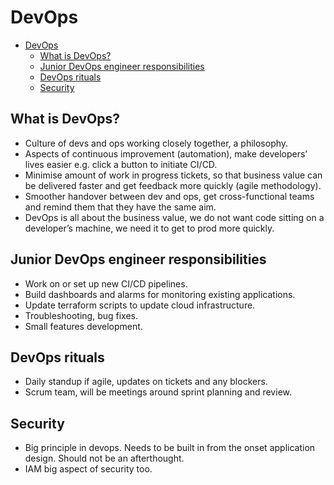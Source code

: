 # DevOps

- [DevOps](#devops)
  - [What is DevOps?](#what-is-devops)
  - [Junior DevOps engineer responsibilities](#junior-devops-engineer-responsibilities)
  - [DevOps rituals](#devops-rituals)
  - [Security](#security)

## What is DevOps?

- Culture of devs and ops working closely together, a philosophy.
- Aspects of continuous improvement (automation), make developers’ lives easier e.g. click a button to initiate CI/CD.
- Minimise amount of work in progress tickets, so that business value can be delivered faster and get feedback more quickly (agile methodology).
- Smoother handover between dev and ops, get cross-functional teams and remind them that they have the same aim.
- DevOps is all about the business value, we do not want code sitting on a developer’s machine, we need it to get to prod more quickly.

## Junior DevOps engineer responsibilities

- Work on or set up new CI/CD pipelines.
- Build dashboards and alarms for monitoring existing applications.
- Update terraform scripts to update cloud infrastructure.
- Troubleshooting, bug fixes.
- Small features development.

## DevOps rituals

- Daily standup if agile, updates on tickets and any blockers.
- Scrum team, will be meetings around sprint planning and review.

## Security

- Big principle in devops. Needs to be built in from the onset application design. Should not be an afterthought.
- IAM big aspect of security too.
